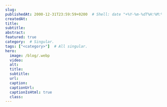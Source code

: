 ```yaml
---
slug: 
publishedAt: 2000-12-31T23:59:59+0200  # Shell: date "+%Y-%m-%dT%H:%M:%S%z" | pbcopy
createdAt: 
title: 
subtitle: 
abstract: 
featured: true
category:  # Singular.
tags: ["<category>"]  # All singular.
hero:
  image: /blog/.webp
  video: 
  alt: 
  title: 
  subtitle: 
  url: 
  caption: 
  captionUrl: 
  captionIsHtml: true
  class: 
---
```



## 
